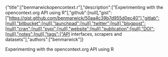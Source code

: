 {"title":["benmarwickopencontext.r"],"description":["Experimenting with the opencontext.org API using R"],"github":[null],"gist":["https://gist.github.com/benmarwick/50aa4c39b7d955d0ec40"],"gitlab":[null],"bitbucket":[null],"launchpad":[null],"twitter":[null],"blogpost":[null],"cran":[null],"pypi":[null],"website":[null],"publication":[null],"DOI":[null],"notes":[null],"tags":["API interfaces, scrapers and datasets"],"authors":["benmarwick"]}

Experimenting with the opencontext.org API using R